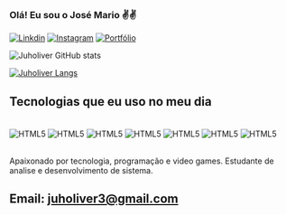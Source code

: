 ### Olá! Eu sou o José Mario ✌️✌️

[![Linkdin](https://img.shields.io/badge/LinkedIn-0077B5?style=for-the-badge&logo=linkedin&logoColor=white)](https://www.linkedin.com/in/jos%C3%A9-oliveira-919bba21b/)
[![Instagram](https://img.shields.io/badge/Instagram-E4405F?style=for-the-badge&logo=instagram&logoColor=white)](https://instagram.com/junior_oli_?igshid=MzRlODBiNWFlZA==)
[![Portfólio](https://img.shields.io/badge/website-000000?style=for-the-badge&logo=About.me&logoColor=white)](https://juholiver.github.io/cv/)

![Juholiver GitHub stats](https://github-readme-stats.vercel.app/api?username=Juholiver&show_icons=true&theme=dark)

[![Juholiver Langs](https://github-readme-stats.vercel.app/api/top-langs/?username=Juholiver)](https://github.com/anuraghazra/github-readme-stats)

## Tecnologias que eu uso no meu dia

<div style="display: inline_block"><br/>
    <img align="center" alt="HTML5" src="https://img.shields.io/badge/HTML5-E34F26?style=for-the-badge&logo=html5&logoColor=white" />
    <img align="center" alt="HTML5" src="https://img.shields.io/badge/CSS3-1572B6?style=for-the-badge&logo=css3&logoColor=white" />
    <img align="center" alt="HTML5" src="https://img.shields.io/badge/JavaScript-323330?style=for-the-badge&logo=javascript&logoColor=F7DF1E" />
    <img align="center" alt="HTML5" src="https://img.shields.io/badge/.NET-5C2D91?style=for-the-badge&logo=.net&logoColor=white" />
    <img align="center" alt="HTML5" src="https://img.shields.io/badge/C%23-239120?style=for-the-badge&logo=c-sharp&logoColor=white" />
    <img align="center" alt="HTML5" src="https://img.shields.io/badge/Angular-DD0031?style=for-the-badge&logo=angular&logoColor=white" />
    <img align="center" alt="HTML5" src="https://img.shields.io/badge/Python-14354C?style=for-the-badge&logo=python&logoColor=white" />
</div><br/>

Apaixonado por tecnologia, programação e video games.
Estudante de analise e desenvolvimento de sistema.

## Email: juholiver3@gmail.com

